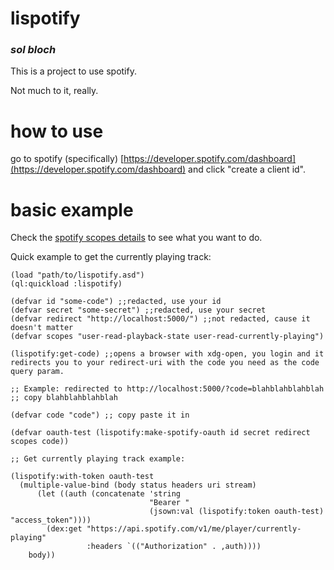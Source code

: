 # lispotify
### _sol bloch_

This is a project to use spotify.

Not much to it, really.

# how to use
go to spotify (specifically) [https://developer.spotify.com/dashboard](https://developer.spotify.com/dashboard) and click "create a client id".

# basic example

Check the [spotify scopes details](https://developer.spotify.com/documentation/web-api/reference/tracks/get-several-tracks/) to see what you want to do. 

Quick example to get the currently playing track:
```
(load "path/to/lispotify.asd")
(ql:quickload :lispotify)

(defvar id "some-code") ;;redacted, use your id
(defvar secret "some-secret") ;;redacted, use your secret
(defvar redirect "http://localhost:5000/") ;;not redacted, cause it doesn't matter
(defvar scopes "user-read-playback-state user-read-currently-playing")

(lispotify:get-code) ;;opens a browser with xdg-open, you login and it redirects you to your redirect-uri with the code you need as the code query param.

;; Example: redirected to http://localhost:5000/?code=blahblahblahblah 
;; copy blahblahblahblah

(defvar code "code") ;; copy paste it in

(defvar oauth-test (lispotify:make-spotify-oauth id secret redirect scopes code))

;; Get currently playing track example:

(lispotify:with-token oauth-test
  (multiple-value-bind (body status headers uri stream)
      (let ((auth (concatenate 'string
                               "Bearer "
                               (jsown:val (lispotify:token oauth-test) "access_token"))))
        (dex:get "https://api.spotify.com/v1/me/player/currently-playing"
                 :headers `(("Authorization" . ,auth))))
    body))
```
